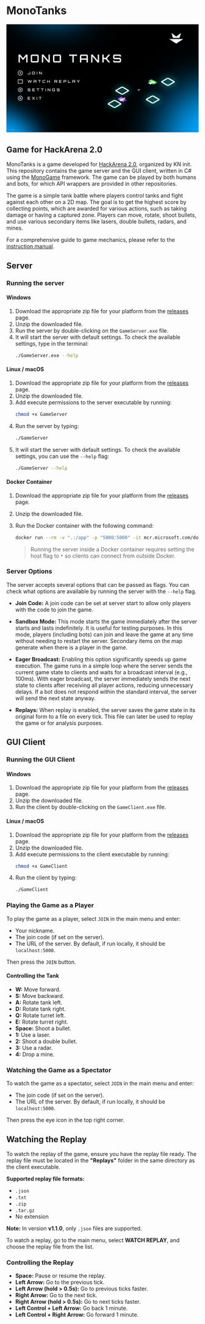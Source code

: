 # MonoTanks

![Monotanks - MainMenu](.github/images/monotanks-mainmenu.png)

##  Game for HackArena 2.0

MonoTanks is a game developed for [HackArena 2.0](https://hackarena.pl/wydarzenia/hackarena2_0), organized by KN init. This repository contains the game server and the GUI client, written in C# using the [MonoGame](https://monogame.net/) framework. The game can be played by both humans and bots, for which API wrappers are provided in other repositories.

The game is a simple tank battle where players control tanks and fight against each other on a 2D map. The goal is to get the highest score by collecting points, which are awarded for various actions,
such as taking damage or having a captured zone. Players can move, rotate, shoot bullets, and use various secondary items like lasers, double bullets, radars, and mines.

For a comprehensive guide to game mechanics, please refer to the [instruction manual](https://hackarena.pl/Assets/Game/HackArena%202.0%20-%20instrukcja.pdf).


## Server

### Running the server

#### Windows

1. Download the appropriate zip file for your platform from the [releases](https://github.com/INIT-SGGW/HackArena2.0-MonoTanks/releases) page.
2. Unzip the downloaded file.
3. Run the server by double-clicking on the `GameServer.exe` file.
4. It will start the server with default settings. To check the available settings, type in the terminal:
    ```bash
    ./GameServer.exe --help
    ```

#### Linux / macOS

1. Download the appropriate zip file for your platform from the [releases](https://github.com/INIT-SGGW/HackArena2.0-MonoTanks/releases) page.
2. Unzip the downloaded file.
3. Add execute permissions to the server executable by running:
    ```bash
    chmod +x GameServer
    ```
4. Run the server by typing:
    ```bash
    ./GameServer
    ```
5. It will start the server with default settings. To check the available settings, you can use the `--help` flag:
    ```bash
    ./GameServer --help
    ```

#### Docker Container

1. Download the appropriate zip file for your platform from the [releases](https://github.com/INIT-SGGW/HackArena2.0-MonoTanks/releases) page.
2. Unzip the downloaded file.
3. Run the Docker container with the following command:
    ```bash
    docker run --rm -v ".:/app" -p "5000:5000" -it mcr.microsoft.com/dotnet/runtime:8.0 dotnet /app/GameServer.dll -- --host *
    ```

    > Running the server inside a Docker container requires setting the host flag to `*` so clients can connect from outside Docker.


### Server Options

The server accepts several options that can be passed as flags. You can check what options are available by running the server with the `--help` flag.

- **Join Code:** A join code can be set at server start to allow only players with the code to join the game.
  
- **Sandbox Mode:** This mode starts the game immediately after the server starts and lasts indefinitely. It is useful for testing purposes. In this mode, players (including bots) can join and leave the game at any time without needing to restart the server. Secondary items on the map generate when there is a player in the game.

- **Eager Broadcast:** Enabling this option significantly speeds up game execution. The game runs in a simple loop where the server sends the current game state to clients and waits for a broadcast interval (e.g., 100ms). With eager broadcast, the server immediately sends the next state to clients after receiving all player actions, reducing unnecessary delays. If a bot does not respond within the standard interval, the server will send the next state anyway.

- **Replays:** When replay is enabled, the server saves the game state in its original form to a file on every tick. This file can later be used to replay the game or for analysis purposes.


## GUI Client

### Running the GUI Client

#### Windows

1. Download the appropriate zip file for your platform from the [releases](https://github.com/INIT-SGGW/HackArena2.0-MonoTanks/releases) page.
2. Unzip the downloaded file.
3. Run the client by double-clicking on the `GameClient.exe` file.

#### Linux / macOS

1. Download the appropriate zip file for your platform from the [releases](https://github.com/INIT-SGGW/HackArena2.0-MonoTanks/releases) page.
2. Unzip the downloaded file.
3. Add execute permissions to the client executable by running:
    ```bash
    chmod +x GameClient
    ```
4. Run the client by typing:
    ```bash
    ./GameClient
    ```

### Playing the Game as a Player

To play the game as a player, select `JOIN` in the main menu and enter:
- Your nickname.
- The join code (if set on the server).
- The URL of the server. By default, if run locally, it should be `localhost:5000`.

Then press the `JOIN` button.

#### Controlling the Tank

- **W:** Move forward.
- **S:** Move backward.
- **A:** Rotate tank left.
- **D:** Rotate tank right.
- **Q:** Rotate turret left.
- **E:** Rotate turret right.
- **Space:** Shoot a bullet.
- **1:** Use a laser.
- **2:** Shoot a double bullet.
- **3:** Use a radar.
- **4:** Drop a mine.

### Watching the Game as a Spectator

To watch the game as a spectator, select `JOIN` in the main menu and enter:
- The join code (if set on the server).
- The URL of the server. By default, if run locally, it should be `localhost:5000`.

Then press the eye icon in the top right corner.


## Watching the Replay

To watch the replay of the game, ensure you have the replay file ready. The replay file must be located in the **"Replays"** folder in the same directory as the client executable. 

**Supported replay file formats:**
- `.json`
- `.txt`
- `.zip`
- `.tar.gz`
- No extension

**Note:** In version **v1.1.0**, only `.json` files are supported.

To watch a replay, go to the main menu, select **WATCH REPLAY**, and choose the replay file from the list.

### Controlling the Replay

- **Space:** Pause or resume the replay.
- **Left Arrow:** Go to the previous tick.
- **Left Arrow (hold > 0.5s):** Go to previous ticks faster.
- **Right Arrow:** Go to the next tick.
- **Right Arrow (hold > 0.5s):** Go to next ticks faster.
- **Left Control + Left Arrow:** Go back 1 minute.
- **Left Control + Right Arrow:** Go forward 1 minute.